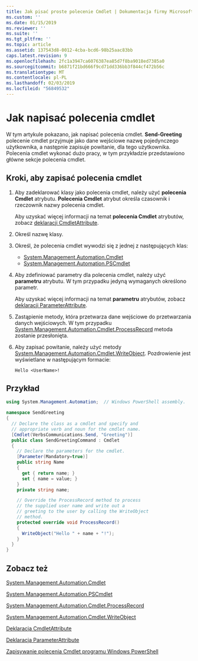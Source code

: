 ```yaml
---
title: Jak pisać proste polecenie Cmdlet | Dokumentacja firmy Microsoft
ms.custom: ''
ms.date: 01/15/2019
ms.reviewer: ''
ms.suite: ''
ms.tgt_pltfrm: ''
ms.topic: article
ms.assetid: 137543d8-0012-4cba-bcd6-98b25aac83bb
caps.latest.revision: 9
ms.openlocfilehash: 2fc1a3947ca6076387ea85d7f8ba9018ed7385a0
ms.sourcegitcommit: b6871f21bd666f9cd71dd336bb3f844cf472b56c
ms.translationtype: MT
ms.contentlocale: pl-PL
ms.lasthandoff: 02/03/2019
ms.locfileid: "56849532"
---
```

# <a name="how-to-write-a-cmdlet"></a>Jak napisać polecenia cmdlet

W tym artykule pokazano, jak napisać polecenia cmdlet. **Send-Greeting** polecenie cmdlet przyjmuje jako dane wejściowe nazwę pojedynczego użytkownika, a następnie zapisuje powitanie, dla tego użytkownika. Polecenia cmdlet wykonać dużo pracy, w tym przykładzie przedstawiono główne sekcje polecenia cmdlet.

## <a name="steps-to-write-a-cmdlet"></a>Kroki, aby zapisać polecenia cmdlet

1. Aby zadeklarować klasy jako polecenia cmdlet, należy użyć **polecenia Cmdlet** atrybutu. **Polecenia Cmdlet** atrybut określa czasownik i rzeczownik nazwy polecenia cmdlet.

   Aby uzyskać więcej informacji na temat **polecenia Cmdlet** atrybutów, zobacz [deklaracji CmdletAttribute](cmdlet-attribute-declaration.md).

2. Określ nazwę klasy.

3. Określ, że polecenia cmdlet wywodzi się z jednej z następujących klas:

   * [System.Management.Automation.Cmdlet](/dotnet/api/System.Management.Automation.Cmdlet)
   * [System.Management.Automation.PSCmdlet](/dotnet/api/System.Management.Automation.PSCmdlet)

4. Aby zdefiniować parametry dla polecenia cmdlet, należy użyć **parametru** atrybutu. W tym przypadku jedyną wymaganych określono parametr.

   Aby uzyskać więcej informacji na temat **parametru** atrybutów, zobacz [deklaracji ParameterAttribute](parameter-attribute-declaration.md).

5. Zastąpienie metody, która przetwarza dane wejściowe do przetwarzania danych wejściowych. W tym przypadku [System.Management.Automation.Cmdlet.ProcessRecord](/dotnet/api/System.Management.Automation.Cmdlet.ProcessRecord) metoda zostanie przesłonięta.

6. Aby zapisać powitanie, należy użyć metody [System.Management.Automation.Cmdlet.WriteObject](/dotnet/api/System.Management.Automation.Cmdlet.WriteObject).
   Pozdrowienie jest wyświetlane w następującym formacie:

   ```Output
   Hello <UserName>!
   ```

## <a name="example"></a>Przykład

```csharp
using System.Management.Automation;  // Windows PowerShell assembly.

namespace SendGreeting
{
  // Declare the class as a cmdlet and specify and
  // appropriate verb and noun for the cmdlet name.
  [Cmdlet(VerbsCommunications.Send, "Greeting")]
  public class SendGreetingCommand : Cmdlet
  {
    // Declare the parameters for the cmdlet.
    [Parameter(Mandatory=true)]
    public string Name
    {
      get { return name; }
      set { name = value; }
    }
    private string name;

    // Override the ProcessRecord method to process
    // the supplied user name and write out a
    // greeting to the user by calling the WriteObject
    // method.
    protected override void ProcessRecord()
    {
      WriteObject("Hello " + name + "!");
    }
  }
}
```

## <a name="see-also"></a>Zobacz też

[System.Management.Automation.Cmdlet](/dotnet/api/System.Management.Automation.Cmdlet)

[System.Management.Automation.PSCmdlet](/dotnet/api/System.Management.Automation.PSCmdlet)

[System.Management.Automation.Cmdlet.ProcessRecord](/dotnet/api/System.Management.Automation.Cmdlet.ProcessRecord)

[System.Management.Automation.Cmdlet.WriteObject](/dotnet/api/System.Management.Automation.Cmdlet.WriteObject)

[Deklaracja CmdletAttribute](cmdlet-attribute-declaration.md)

[Deklaracja ParameterAttribute](parameter-attribute-declaration.md)

[Zapisywanie polecenia Cmdlet programu Windows PowerShell](writing-a-windows-powershell-cmdlet.md)
